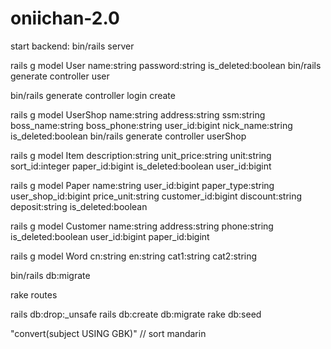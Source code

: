 # oniichan-2.0

start backend:      bin/rails server

rails g model User name:string password:string is_deleted:boolean
bin/rails generate controller user

bin/rails generate controller login create

rails g model UserShop name:string address:string ssm:string boss_name:string boss_phone:string user_id:bigint nick_name:string is_deleted:boolean
bin/rails generate controller userShop

rails g model Item description:string unit_price:string unit:string sort_id:integer paper_id:bigint is_deleted:boolean user_id:bigint

rails g model Paper name:string user_id:bigint paper_type:string user_shop_id:bigint price_unit:string customer_id:bigint discount:string deposit:string is_deleted:boolean

rails g model Customer name:string address:string phone:string is_deleted:boolean user_id:bigint paper_id:bigint

rails g model Word cn:string en:string cat1:string cat2:string

bin/rails db:migrate

rake routes


rails db:drop:_unsafe
rails db:create db:migrate
rake db:seed

"convert(subject USING GBK)" // sort mandarin